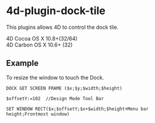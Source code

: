 4d-plugin-dock-tile
===================

This plugins allows 4D to control the dock tile.

4D Cocoa OS X 10.8+(32/64)  
4D Carbon OS X 10.6+ (32)

Example
-------
To resize the window to touch the Dock.

```
DOCK GET SCREEN FRAME ($x;$y;$width;$height)

$offsetY:=102  //Design Mode Tool Bar

SET WINDOW RECT($x;$offsetY;$x+$width;$height+Menu bar height;Frontmost window)
```
